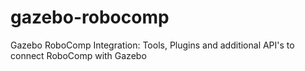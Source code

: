 # gazebo-robocomp
Gazebo RoboComp Integration: Tools, Plugins and additional API's to connect RoboComp with Gazebo
